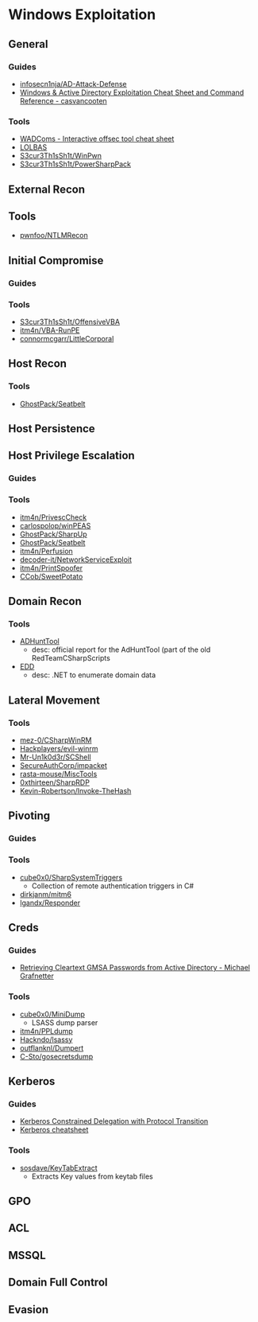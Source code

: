 # Windows Exploitation

## General

### Guides
* [infosecn1nja/AD-Attack-Defense](https://github.com/infosecn1nja/AD-Attack-Defense)
* [Windows & Active Directory Exploitation Cheat Sheet and Command Reference - casvancooten](https://casvancooten.com/posts/2020/11/windows-active-directory-exploitation-cheat-sheet-and-command-reference/)

### Tools
* [WADComs - Interactive offsec tool cheat sheet](https://wadcoms.github.io/)
* [LOLBAS](https://lolbas-project.github.io/)
* [S3cur3Th1sSh1t/WinPwn](https://github.com/S3cur3Th1sSh1t/WinPwn)
* [S3cur3Th1sSh1t/PowerSharpPack](https://github.com/S3cur3Th1sSh1t/PowerSharpPack)

## External Recon

## Tools
* [pwnfoo/NTLMRecon](https://github.com/pwnfoo/NTLMRecon)

## Initial Compromise

### Guides

### Tools
* [S3cur3Th1sSh1t/OffensiveVBA](https://github.com/S3cur3Th1sSh1t/OffensiveVBA)
* [itm4n/VBA-RunPE](https://github.com/itm4n/VBA-RunPE)
* [connormcgarr/LittleCorporal](https://github.com/connormcgarr/LittleCorporal)

## Host Recon

### Tools
* [GhostPack/Seatbelt](https://github.com/GhostPack/Seatbelt)

## Host Persistence

## Host Privilege Escalation

### Guides

### Tools
* [itm4n/PrivescCheck](https://github.com/itm4n/PrivescCheck)
* [carlospolop/winPEAS](https://github.com/carlospolop/PEASS-ng/tree/master/winPEAS)
* [GhostPack/SharpUp](https://github.com/GhostPack/SharpUp)
* [GhostPack/Seatbelt](https://github.com/GhostPack/Seatbelt)
* [itm4n/Perfusion](https://github.com/itm4n/Perfusion)
* [decoder-it/NetworkServiceExploit](https://github.com/decoder-it/NetworkServiceExploit)
* [itm4n/PrintSpoofer](https://github.com/itm4n/PrintSpoofer)
* [CCob/SweetPotato](https://github.com/CCob/SweetPotato)

## Domain Recon

### Tools
- [ADHuntTool](https://github.com/Mr-Un1k0d3r/ADHuntTool)
    - desc: official report for the AdHuntTool (part of the old RedTeamCSharpScripts 
- [EDD](https://github.com/FortyNorthSecurity/EDD)
    - desc: .NET to enumerate domain data

## Lateral Movement

### Tools
- [mez-0/CSharpWinRM](https://github.com/mez-0/CSharpWinRM)
- [Hackplayers/evil-winrm](https://github.com/Hackplayers/evil-winrm)
- [Mr-Un1k0d3r/SCShell](https://github.com/Mr-Un1k0d3r/SCShell)
- [SecureAuthCorp/impacket](https://github.com/SecureAuthCorp/impacket)
- [rasta-mouse/MiscTools](https://github.com/rasta-mouse/MiscTools)
- [0xthirteen/SharpRDP](https://github.com/0xthirteen/SharpRDP)
- [Kevin-Robertson/Invoke-TheHash](https://github.com/Kevin-Robertson/Invoke-TheHash)

## Pivoting

### Guides

### Tools
* [cube0x0/SharpSystemTriggers](https://github.com/cube0x0/SharpSystemTriggers)
    - Collection of remote authentication triggers in C# 
* [dirkjanm/mitm6](https://github.com/dirkjanm/mitm6)
* [lgandx/Responder](https://github.com/lgandx/Responder)

## Creds

### Guides
* [Retrieving Cleartext GMSA Passwords from Active Directory - Michael Grafnetter ](https://www.dsinternals.com/en/retrieving-cleartext-gmsa-passwords-from-active-directory/)

### Tools
* [cube0x0/MiniDump](https://github.com/cube0x0/MiniDump)
    - LSASS dump parser
* [itm4n/PPLdump](https://github.com/itm4n/PPLdump)
* [Hackndo/lsassy](https://github.com/Hackndo/lsassy)
* [outflanknl/Dumpert](https://github.com/outflanknl/Dumpert)
* [C-Sto/gosecretsdump](https://github.com/C-Sto/gosecretsdump)

## Kerberos

### Guides
* [Kerberos Constrained Delegation with Protocol Transition](https://phackt.com/en-kerberos-constrained-delegation-with-protocol-transition)
* [Kerberos cheatsheet](https://gist.github.com/TarlogicSecurity/2f221924fef8c14a1d8e29f3cb5c5c4a)

### Tools
* [sosdave/KeyTabExtract](https://github.com/sosdave/KeyTabExtract)
    - Extracts Key values from keytab files

## GPO

## ACL

## MSSQL

## Domain Full Control

## Evasion